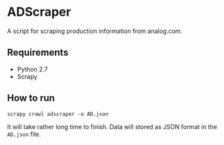 # ADScraper
A script for scraping production information from analog.com.

## Requirements

 - Python 2.7
 - Scrapy

## How to run

```
scrapy crawl adscraper -o AD.json
```

It will take rather long time to finish. Data will stored as JSON format in the `AD.json` file.
